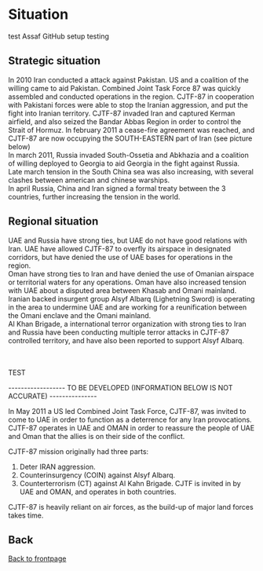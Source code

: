 # Situation 
 test
Assaf GitHub setup testing
 
## Strategic situation
In 2010 Iran conducted a attack against Pakistan. US and a coalition of the willing came to aid Pakistan. Combined Joint Task Force 87 was quickly assembled and conducted operations in the region.
CJTF-87 in cooperation with Pakistani forces were able to stop the Iranian aggression, and put the fight into Iranian territory. 
CJTF-87 invaded Iran and captured Kerman airfield, and also seized the Bandar Abbas Region in order to control the Strait of Hormuz. 
In february 2011 a cease-fire agreement was reached, and CJTF-87 are now occupying the SOUTH-EASTERN part of Iran (see picture below)
<br>
In march 2011, Russia invaded South-Ossetia and Abkhazia and a coalition of willing deployed to Georgia to aid Georgia in the fight against Russia. 
<br>
Late march tension in the South China sea was also increasing, with several clashes between american and chinese warships. 
<br>
In april Russia, China and Iran signed a formal treaty between the 3 countries, further increasing the tension in the world. 
<br>


## Regional situation
UAE and Russia have strong ties, but UAE do not have good relations with Iran. 
UAE have allowed CJTF-87 to overfly its airspace in designated corridors, but have denied the use of UAE bases for operations in the region.
<br>
Oman have strong ties to Iran and have denied the use of Omanian airspace or territorial waters for any operations. 
Oman have also increased tension with UAE about a disputed area between Khasab and Omani mainland.  
Iranian backed insurgent group Alsyf Albarq (Lighetning Sword) is operating in the area to undermine UAE and are working for a reunification between the Omani enclave and the Omani mainland.
<br> 
Al Khan Brigade, a international terror organization with strong ties to Iran and Russia have been conducting multiple terror attacks in CJTF-87 controlled territory, 
and have also been reported to support Alsyf Albarq.
<br>
<br>
<br>
 
 TEST
 
------------------ TO BE DEVELOPED (INFORMATION BELOW IS NOT ACCURATE) ---------------

In May 2011 a US led Combined Joint Task Force, CJTF-87, was invited to come to UAE in order to function as a deterrence for any Iran provocations. 
CJTF-87 operates in UAE and OMAN in order to reassure the people of UAE and Oman that the allies is on their side of the conflict.

CJTF-87 mission originally had three parts:
1. Deter IRAN aggression.
2. Counterinsurgency (COIN) against Alsyf Albarq.
3. Counterterrorism (CT) against Al Kahn Brigade.
CJTF is invited in by UAE and OMAN, and operates in both countries.

CJTF-87 is heavily reliant on air forces, as the build-up of major land forces takes time.












## Back
[Back to frontpage](https://132nd-vwing.github.io/OPAR-Brief/)